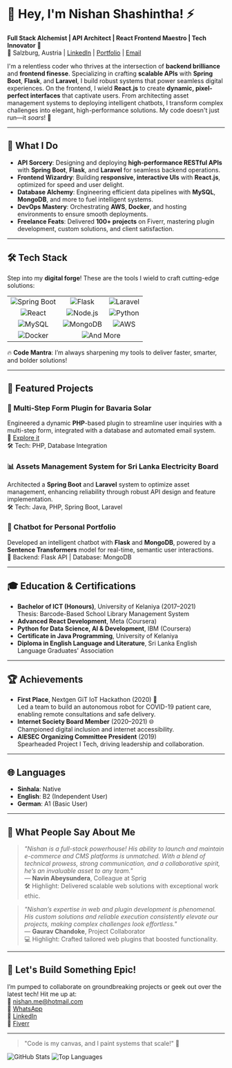 # 👋 Hey, I'm Nishan Shashintha! ⚡️

**Full Stack Alchemist | API Architect | React Frontend Maestro | Tech Innovator** 🌌  
📍 Salzburg, Austria | [LinkedIn](https://linkedin.com/in/nishan-shashintha) | [Portfolio](https://shashinthalk.cc/) | [Email](mailto:nishan.me@hotmail.com)

I'm a relentless coder who thrives at the intersection of **backend brilliance** and **frontend finesse**. Specializing in crafting **scalable APIs** with **Spring Boot**, **Flask**, and **Laravel**, I build robust systems that power seamless digital experiences. On the frontend, I wield **React.js** to create **dynamic, pixel-perfect interfaces** that captivate users. From architecting asset management systems to deploying intelligent chatbots, I transform complex challenges into elegant, high-performance solutions. My code doesn't just run—it *soars*! 🚀

---

## 🌟 What I Do

- **API Sorcery**: Designing and deploying **high-performance RESTful APIs** with **Spring Boot**, **Flask**, and **Laravel** for seamless backend operations.  
- **Frontend Wizardry**: Building **responsive, interactive UIs** with **React.js**, optimized for speed and user delight.  
- **Database Alchemy**: Engineering efficient data pipelines with **MySQL**, **MongoDB**, and more to fuel intelligent systems.  
- **DevOps Mastery**: Orchestrating **AWS**, **Docker**, and hosting environments to ensure smooth deployments.  
- **Freelance Feats**: Delivered **100+ projects** on Fiverr, mastering plugin development, custom solutions, and client satisfaction.  

---

## 🛠️ Tech Stack

Step into my **digital forge**! These are the tools I wield to craft cutting-edge solutions:  

<table align="center">
  <tr>
    <td align="center"><img src="https://img.shields.io/badge/-Spring_Boot-6B46C1?logo=spring-boot&logoColor=white&style=for-the-badge" alt="Spring Boot"></td>
    <td align="center"><img src="https://img.shields.io/badge/-Flask-6B46C1?logo=flask&logoColor=white&style=for-the-badge" alt="Flask"></td>
    <td align="center"><img src="https://img.shields.io/badge/-Laravel-6B46C1?logo=laravel&logoColor=white&style=for-the-badge" alt="Laravel"></td>
  </tr>
  <tr>
    <td align="center"><img src="https://img.shields.io/badge/-React-6B46C1?logo=react&logoColor=white&style=for-the-badge" alt="React"></td>
    <td align="center"><img src="https://img.shields.io/badge/-Node.js-6B46C1?logo=node.js&logoColor=white&style=for-the-badge" alt="Node.js"></td>
    <td align="center"><img src="https://img.shields.io/badge/-Python-6B46C1?logo=python&logoColor=white&style=for-the-badge" alt="Python"></td>
  </tr>
  <tr>
    <td align="center"><img src="https://img.shields.io/badge/-MySQL-6B46C1?logo=mysql&logoColor=white&style=for-the-badge" alt="MySQL"></td>
    <td align="center"><img src="https://img.shields.io/badge/-MongoDB-6B46C1?logo=mongodb&logoColor=white&style=for-the-badge" alt="MongoDB"></td>
    <td align="center"><img src="https://img.shields.io/badge/-AWS-6B46C1?logo=amazon-aws&logoColor=white&style=for-the-badge" alt="AWS"></td>
  </tr>
  <tr>
    <td align="center"><img src="https://img.shields.io/badge/-Docker-6B46C1?logo=docker&logoColor=white&style=for-the-badge" alt="Docker"></td>
    <td align="center" colspan="2"><img src="https://img.shields.io/badge/-And_More!-6B46C1?logo=git&logoColor=white&style=for-the-badge" alt="And More"></td>
  </tr>
</table>

🔥 **Code Mantra**: I’m always sharpening my tools to deliver faster, smarter, and bolder solutions!  

---

## 💼 Featured Projects

### 🔌 Multi-Step Form Plugin for Bavaria Solar  
Engineered a dynamic **PHP**-based plugin to streamline user inquiries with a multi-step form, integrated with a database and automated email system.  
🔗 [Explore it](https://solar-bavaria.de/konfigurator)  
🛠️ Tech: PHP, Database Integration

### 📊 Assets Management System for Sri Lanka Electricity Board  
Architected a **Spring Boot** and **Laravel** system to optimize asset management, enhancing reliability through robust API design and feature implementation.  
🛠️ Tech: Java, PHP, Spring Boot, Laravel

### 🤖 Chatbot for Personal Portfolio  
Developed an intelligent chatbot with **Flask** and **MongoDB**, powered by a **Sentence Transformers** model for real-time, semantic user interactions.  
💾 Backend: Flask API | Database: MongoDB

---

## 🎓 Education & Certifications

- **Bachelor of ICT (Honours)**, University of Kelaniya (2017–2021)  
  Thesis: Barcode-Based School Library Management System  
- **Advanced React Development**, Meta (Coursera)  
- **Python for Data Science, AI & Development**, IBM (Coursera)  
- **Certificate in Java Programming**, University of Kelaniya  
- **Diploma in English Language and Literature**, Sri Lanka English Language Graduates' Association  

---

## 🏆 Achievements

- **First Place**, Nextgen GiT IoT Hackathon (2020) 🥇  
  Led a team to build an autonomous robot for COVID-19 patient care, enabling remote consultations and safe delivery.  
- **Internet Society Board Member** (2020–2021) 🌐  
  Championed digital inclusion and internet accessibility.  
- **AIESEC Organizing Committee President** (2019)  
  Spearheaded Project I Tech, driving leadership and collaboration.  

---

## 🌐 Languages

- **Sinhala**: Native  
- **English**: B2 (Independent User)  
- **German**: A1 (Basic User)  

---

## 🌟 What People Say About Me

> *"Nishan is a full-stack powerhouse! His ability to launch and maintain e-commerce and CMS platforms is unmatched. With a blend of technical prowess, strong communication, and a collaborative spirit, he’s an invaluable asset to any team."*  
> — **Navin Abeysundera**, Colleague at Sprig  
> 🛠️ Highlight: Delivered scalable web solutions with exceptional work ethic.

> *"Nishan’s expertise in web and plugin development is phenomenal. His custom solutions and reliable execution consistently elevate our projects, making complex challenges look effortless."*  
> — **Gaurav Chandoke**, Project Collaborator  
> 💻 Highlight: Crafted tailored web plugins that boosted functionality.

---

## 🤝 Let's Build Something Epic!

I’m pumped to collaborate on groundbreaking projects or geek out over the latest tech! Hit me up at:  
📧 [nishan.me@hotmail.com](mailto:nishan.me@hotmail.com)  
💬 [WhatsApp](https://wa.me/4367762443311)  
🔗 [LinkedIn](https://linkedin.com/in/nishan-shashintha)  
🌟 [Fiverr](https://fiverr.com/shashinthalk)  

---

> "Code is my canvas, and I paint systems that scale!" 🎨

![GitHub Stats](https://github-readme-stats.vercel.app/api?username=your-github-username&show_icons=true&theme=dark&bg_color=6B46C1)
![Top Languages](https://github-readme-stats.vercel.app/api/top-langs/?username=your-github-username&layout=compact&theme=dark&bg_color=6B46C1)
